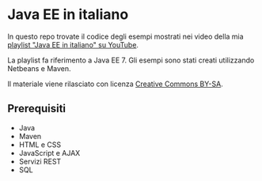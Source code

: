 # Java EE in italiano

In questo repo trovate il codice degli esempi mostrati nei video della mia [playlist "Java EE in italiano" su YouTube](https://www.youtube.com/playlist?list=PLjGYWJ4Dcy-erfReHXB9Ush0cREGSmyIe).

La playlist fa riferimento a Java EE 7.
Gli esempi sono stati creati utilizzando Netbeans e Maven.

Il materiale viene rilasciato con licenza [Creative Commons BY-SA](https://creativecommons.org/licenses/by-sa/4.0/deed.it).

## Prerequisiti

* Java
* Maven
* HTML e CSS
* JavaScript e AJAX
* Servizi REST
* SQL
